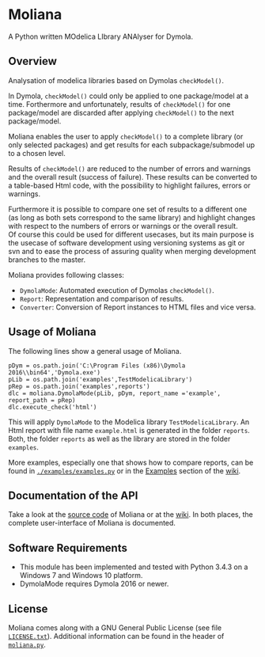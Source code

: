 # Moliana
A Python written MOdelica LIbrary ANAlyser for Dymola.

## Overview
Analysation of modelica libraries based on Dymolas `checkModel()`.

In Dymola, `checkModel()` could only be applied to one package/model at a time. Forthermore and unfortunately, results of `checkModel()` for one package/model are discarded after applying `checkModel()` to the next package/model.

Moliana enables the user to apply `checkModel()` to a complete library (or only selected packages) and get results for each subpackage/submodel up to a chosen level.

Results of `checkModel()` are reduced to the number of errors and warnings and the overall result (success of failure). These results can be converted to a table-based Html code, with the possibility to highlight failures, errors or warnings.

Furthermore it is possible to compare one set of results to a different one (as long as both sets correspond to the same library) and highlight changes with respect to the numbers of errors or warnings or the overall result.  
Of course this could be used for different usecases, but its main purpose is the usecase of software development using versioning systems as git or svn and to ease the process of assuring quality when merging development branches to the master.  

Moliana provides following classes:
* `DymolaMode`: Automated execution of Dymolas `checkModel()`.
* `Report`: Representation and comparison of results.
* `Converter`: Conversion of Report instances to HTML files and vice versa.

## Usage of Moliana
The following lines show a general usage of Moliana.
```
pDym = os.path.join('C:\Program Files (x86)\Dymola 2016\\bin64','Dymola.exe')
pLib = os.path.join('examples',TestModelicaLibrary')
pRep = os.path.join('examples',reports')
dlc = moliana.DymolaMode(pLib, pDym, report_name ='example', report_path = pRep)            
dlc.execute_check('html')
```
This will apply `DymolaMode` to the Modelica library `TestModelicaLibrary`. An Html report with file name `example.html` is generated in the folder `reports`. Both, the folder `reports` as well as the library are stored in the folder `examples`.

More examples, especially one that shows how to compare reports, can be found in [`./examples/examples.py`](https://github.com/jmoeckel/moliana/blob/master/examples/examples.py) or in the [Examples](https://github.com/jmoeckel/moliana/wiki/Examples) section of the  [wiki](https://github.com/jmoeckel/moliana/wiki).

## Documentation of the API
Take a look at the [source code](https://github.com/jmoeckel/moliana/blob/master/moliana.py) of Moliana or at the [wiki](https://github.com/jmoeckel/moliana/wiki). In both places, the complete user-interface of Moliana is documented.

## Software Requirements
* This module has been implemented and tested with Python 3.4.3 on a Windows 7 and Windows 10 platform.
* DymolaMode requires Dymola 2016 or newer.

## License
Moliana comes along with a GNU General Public License (see file [`LICENSE.txt`](https://github.com/jmoeckel/moliana/blob/master/LICENSE.txt)). Additional information can be found in the header of [`moliana.py`](https://github.com/jmoeckel/moliana/blob/master/moliana.py).
